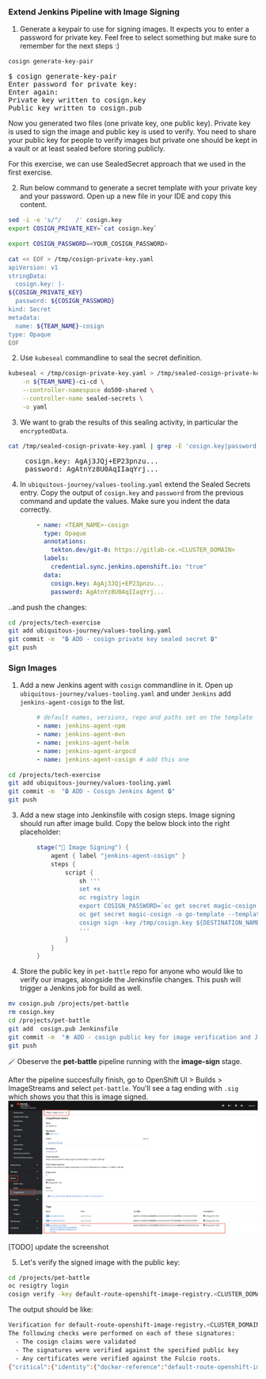 ### Extend Jenkins Pipeline with Image Signing

1. Generate a keypair to use for signing images. It expects you to enter a password for private key. Feel free to select something but make sure to remember for the next steps :) 

```bash
cosign generate-key-pair
```

<pre>
$ cosign generate-key-pair
Enter password for private key: 
Enter again: 
Private key written to cosign.key
Public key written to cosign.pub
</pre>

Now you generated two files (one private key, one public key). Private key is used to sign the image and public key is used to verify. You need to share your public key for people to verify images but private one should be kept in a vault or at least sealed before storing publicly.

For this exercise, we can use SealedSecret approach that we used in the first exercise. 

2. Run below command to generate a secret template with your private key and your password. Open up a new file in your IDE and copy this content. 

```bash
sed -i -e 's/^/    /' cosign.key 
export COSIGN_PRIVATE_KEY=`cat cosign.key` 
```

```bash
export COSIGN_PASSWORD=<YOUR_COSIGN_PASSWORD>
```


```bash
cat << EOF > /tmp/cosign-private-key.yaml
apiVersion: v1
stringData:
  cosign.key: |-
${COSIGN_PRIVATE_KEY}
  password: ${COSIGN_PASSWORD}
kind: Secret
metadata:
  name: ${TEAM_NAME}-cosign
type: Opaque
EOF
```

2. Use `kubeseal` commandline to seal the secret definition.

```bash
kubeseal < /tmp/cosign-private-key.yaml > /tmp/sealed-cosign-private-key.yaml \
    -n ${TEAM_NAME}-ci-cd \
    --controller-namespace do500-shared \
    --controller-name sealed-secrets \
    -o yaml
```

3. We want to grab the results of this sealing activity, in particular the `encryptedData`.

```bash
cat /tmp/sealed-cosign-private-key.yaml | grep -E 'cosign.key|password'
```
<pre>
    cosign.key: AgAj3JQj+EP23pnzu...
    password: AgAtnYz8U0AqIIaqYrj...
</pre>

4. In `ubiquitous-journey/values-tooling.yaml` extend the Sealed Secrets entry. Copy the output of `cosign.key` and `password` from the previous command and update the values. Make sure you indent the data correctly.

```yaml
        - name: <TEAM_NAME>-cosign
          type: Opaque
          annotations:
            tekton.dev/git-0: https://gitlab-ce.<CLUSTER_DOMAIN>
          labels:
            credential.sync.jenkins.openshift.io: "true"
          data:
            cosign.key: AgAj3JQj+EP23pnzu...
            password: AgAtnYz8U0AqIIaqYrj...
  ```

..and push the changes:

```bash
cd /projects/tech-exercise
git add ubiquitous-journey/values-tooling.yaml
git commit -m  "🔒 ADD - cosign private key sealed secret 🔒" 
git push
```

### Sign Images
1. Add a new Jenkins agent with `cosign` commandline in it. Open up `ubiquitous-journey/values-tooling.yaml` and under `Jenkins` add `jenkins-agent-cosign` to the list.

```yaml
        # default names, versions, repo and paths set on the template
        - name: jenkins-agent-npm
        - name: jenkins-agent-mvn
        - name: jenkins-agent-helm
        - name: jenkins-agent-argocd
        - name: jenkins-agent-cosign # add this one
```

```bash
cd /projects/tech-exercise
git add ubiquitous-journey/values-tooling.yaml
git commit -m  "🔒 ADD - Cosign Jenkins Agent 🔒" 
git push
```


3. Add a new stage into Jenkinsfile with cosign steps. Image signing should run after image build. Copy the below block into the right placeholder:

```groovy
		stage("🔏 Image Signing") {
			agent { label "jenkins-agent-cosign" }
			steps {
				script {
                    sh '''
                    set +x
                    oc registry login
                    export COSIGN_PASSWORD=`oc get secret magic-cosign -o go-template --template="{{.data.password |base64decode}}" `
                    oc get secret magic-cosign -o go-template --template='{{index .data "cosign.key" | base64decode}}' > /tmp/cosign.key
                    cosign sign -key /tmp/cosign.key ${DESTINATION_NAMESPACE}/${APP_NAME}:${VERSION}
                    '''
				}
			}
		}

```

4. Store the public key in `pet-battle` repo for anyone who would like to verify our images, alongside the Jenkinsfile changes. This push will trigger a Jenkins job for build as well.

```bash
mv cosign.pub /projects/pet-battle
rm cosign.key
cd /projects/pet-battle
git add  cosign.pub Jenkinsfile
git commit -m  "⛹️ ADD - cosign public key for image verification and Jenkinsfile updated ⛹️"
git push
```

🪄 Obeserve the **pet-battle** pipeline running with the **image-sign** stage.

After the pipeline succesfully finish, go to OpenShift UI > Builds > ImageStreams and select `pet-battle`. You'll see a tag ending with `.sig` which shows you that this is image signed. 
![cosign-image-signing](images/cosign-image-signing.png)

[TODO] update the screenshot

5. Let's verify the signed image with the public key:

```bash
cd /projects/pet-battle
oc resigtry login
cosign verify -key default-route-openshift-image-registry.<CLUSTER_DOMAIN>/<TEAM_NAME>-test/pet-battle
```

The output should be like:

```bash
Verification for default-route-openshift-image-registry.<CLUSTER_DOMAIN>/<TEAM_NAME>-ci-cd/pet-battle --
The following checks were performed on each of these signatures:
  - The cosign claims were validated
  - The signatures were verified against the specified public key
  - Any certificates were verified against the Fulcio roots.
{"critical":{"identity":{"docker-reference":"default-route-openshift-image-registry.<CLUSTER_DOMAIN>/<TEAM_NAME>-ci-cd/pet-battle"},"image":{"docker-manifest-digest":"sha256:ec332c568ef608b6f1d2d179d9ac154523fbe412b4f893d76d49d267a7973fea"},"type":"cosign container image signature"},"optional":null}
```